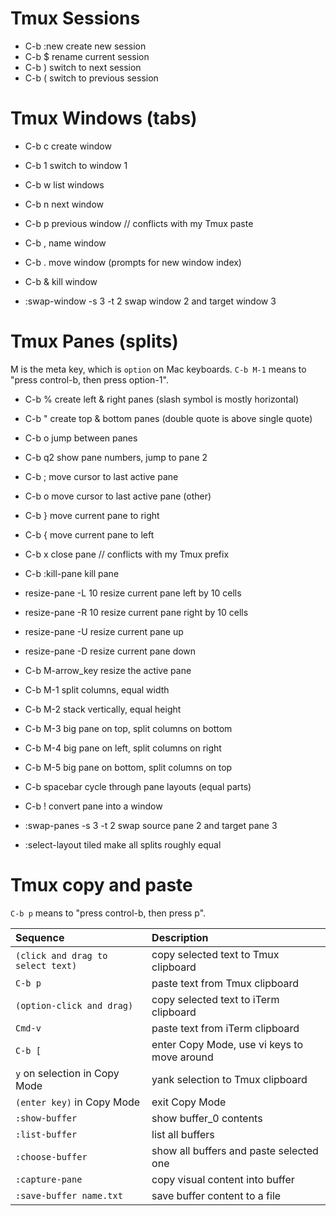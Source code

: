 # Tmux Sessions
  * C-b :new   create new session
  * C-b $      rename current session
  * C-b )      switch to next session
  * C-b (      switch to previous session

# Tmux Windows (tabs)
  * C-b c    create window
  * C-b 1    switch to window 1
  * C-b w    list windows
  * C-b n    next window
  * C-b p    previous window // conflicts with my Tmux paste
  * C-b ,    name window
  * C-b .    move window (prompts for new window index)
  * C-b &    kill window

  * :swap-window -s 3 -t 2   swap window 2 and target window 3

# Tmux Panes (splits)
M is the meta key, which is `option` on Mac keyboards.
`C-b M-1` means to "press control-b, then press option-1".

  * C-b %    create left & right panes (slash symbol is mostly horizontal)
  * C-b "    create top & bottom panes (double quote is above single quote)
  * C-b o    jump between panes
  * C-b q2   show pane numbers, jump to pane 2
  * C-b ;    move cursor to last active pane
  * C-b o    move cursor to last active pane (other)
  * C-b }    move current pane to right
  * C-b {    move current pane to left
  * C-b x    close pane // conflicts with my Tmux prefix
  * C-b :kill-pane      kill pane

  * resize-pane -L 10   resize current pane left by 10 cells
  * resize-pane -R 10   resize current pane right by 10 cells
  * resize-pane -U      resize current pane up
  * resize-pane -D      resize current pane down
  * C-b M-arrow_key     resize the active pane

  * C-b M-1        split columns, equal width
  * C-b M-2        stack vertically, equal height
  * C-b M-3        big pane on top, split columns on bottom
  * C-b M-4        big pane on left, split columns on right
  * C-b M-5        big pane on bottom, split columns on top
  * C-b spacebar   cycle through pane layouts (equal parts)
  * C-b !          convert pane into a window

  * :swap-panes -s 3 -t 2   swap source pane 2 and target pane 3
  * :select-layout tiled    make all splits roughly equal

# Tmux copy and paste
`C-b p` means to "press control-b, then press p".

| Sequence                           | Description                                  |
|:---------------------------------- |:-------------------------------------------- |
| `(click and drag to select text)`  | copy selected text to Tmux clipboard         |
| `C-b p`                            | paste text from Tmux clipboard               |
| `(option-click and drag)`          | copy selected text to iTerm clipboard        |
| `Cmd-v`                            | paste text from iTerm clipboard              |
| `C-b [`                            | enter Copy Mode, use vi keys to move around  |
| `y` on selection in Copy Mode      | yank selection to Tmux clipboard             |
| `(enter key)` in Copy Mode         | exit Copy Mode                               |
| `:show-buffer`                     | show buffer_0 contents                       |
| `:list-buffer`                     | list all buffers                             |
| `:choose-buffer`                   | show all buffers and paste selected one      |
| `:capture-pane`                    | copy visual content into buffer              |
| `:save-buffer name.txt`            | save buffer content to a file                |

